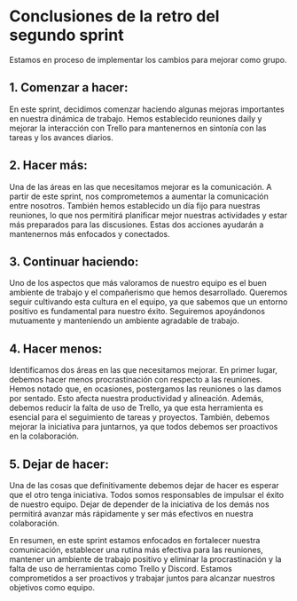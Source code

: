 # Conclusiones de la retro del segundo sprint

Estamos en proceso de implementar los cambios para mejorar como grupo.


## 1. Comenzar a hacer:

En este sprint, decidimos comenzar haciendo algunas mejoras importantes en nuestra dinámica de trabajo. Hemos establecido reuniones daily y mejorar la interacción con Trello para mantenernos en sintonía con las tareas y los avances diarios. 


## 2. Hacer más:

Una de las áreas en las que necesitamos mejorar es la comunicación. A partir de este sprint, nos comprometemos a aumentar la comunicación entre nosotros. También hemos establecido un día fijo para nuestras reuniones, lo que nos permitirá planificar mejor nuestras actividades y estar más preparados para las discusiones. Estas dos acciones ayudarán a mantenernos más enfocados y conectados.


## 3. Continuar haciendo:

Uno de los aspectos que más valoramos de nuestro equipo es el buen ambiente de trabajo y el compañerismo que hemos desarrollado. Queremos seguir cultivando esta cultura en el equipo, ya que sabemos que un entorno positivo es fundamental para nuestro éxito. Seguiremos apoyándonos mutuamente y manteniendo un ambiente agradable de trabajo.


## 4. Hacer menos:

Identificamos dos áreas en las que necesitamos mejorar. En primer lugar, debemos hacer menos procrastinación con respecto a las reuniones. Hemos notado que, en ocasiones, postergamos las reuniones o las damos por sentado. Esto afecta nuestra productividad y alineación. Además, debemos reducir la falta de uso de Trello, ya que esta herramienta es esencial para el seguimiento de tareas y proyectos. También, debemos mejorar la iniciativa para juntarnos, ya que todos debemos ser proactivos en la colaboración.


## 5. Dejar de hacer:

Una de las cosas que definitivamente debemos dejar de hacer es esperar que el otro tenga iniciativa. Todos somos responsables de impulsar el éxito de nuestro equipo. Dejar de depender de la iniciativa de los demás nos permitirá avanzar más rápidamente y ser más efectivos en nuestra colaboración.


En resumen, en este sprint estamos enfocados en fortalecer nuestra comunicación, establecer una rutina más efectiva para las reuniones, mantener un ambiente de trabajo positivo y eliminar la procrastinación y la falta de uso de herramientas como Trello y Discord. Estamos comprometidos a ser proactivos y trabajar juntos para alcanzar nuestros objetivos como equipo.
